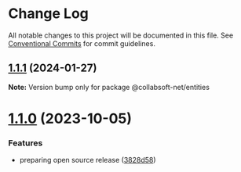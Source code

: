 # Change Log

All notable changes to this project will be documented in this file.
See [Conventional Commits](https://conventionalcommits.org) for commit guidelines.

## [1.1.1](https://github.com/collabsoft-net/iapetus/compare/v1.1.1-alpha.18...v1.1.1) (2024-01-27)

**Note:** Version bump only for package @collabsoft-net/entities





# [1.1.0](https://github.com/collabsoft-net/iapetus/compare/v1.0.0...v1.1.0) (2023-10-05)


### Features

* preparing open source release ([3828d58](https://github.com/collabsoft-net/iapetus/commit/3828d584b90343b27c3c8921de56ab7dbe3ff93a))
